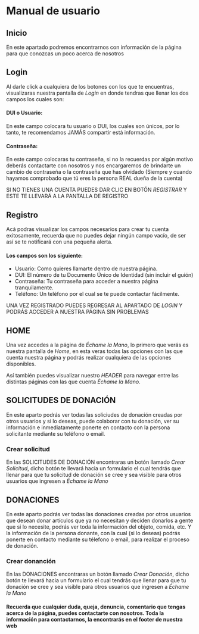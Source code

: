 # Manual de usuario

## Inicio

En este apartado podremos encontrarnos con información de la página para que conozcas un poco acerca de nosotros 

## Login

Al darle click a cualquiera de los botones con los que te encuentras, visualizaras nuestra pantalla de *Login* en donde tendras que llenar los dos campos los cuales son:

#### DUI o Usuario: 

En este campo colocara tu usuario o DUI, los cuales son únicos, por lo tanto, te recomendamos JAMÁS compartir está información.

#### Contraseña:

En este campo colocaras tu contraseña, si no la recuerdas por algún motivo deberás contactarte con nosotros y nos encargaremos de brindarte un cambio de contraseña o la contraseña que has olvidado (Siempre y cuando hayamos comprobado que tú eres la persona REAL dueña de la cuenta)

SI NO TIENES UNA CUENTA PUEDES DAR CLIC EN BOTÓN *REGISTRAR* Y ESTE TE LLEVARÁ A LA PANTALLA DE REGISTRO

## Registro

Acá podras visualizar los campos necesarios para crear tu cuenta exitosamente, recuerda que no puedes dejar ningún campo vacío, de ser así se te notificará con una pequeña alerta.

#### Los campos son los siguiente:

- Usuario: Como quieres llamarte dentro de nuestra página.
- DUI: El número de tu Documento Único de Identidad (sin incluir el  guión)
- Contraseña: Tu contraseña para acceder a nuestra página tranquilamente.
- Teléfono: Un teléfono por el cual se te puede contactar fácilmente.

UNA VEZ REGISTRADO PUEDES REGRESAR AL APARTADO DE *LOGIN* Y PODRÁS ACCEDER A NUESTRA PÁGINA SIN PROBLEMAS

## HOME

Una vez accedes a la página de *Échame la Mano*, lo primero que verás es nuestra pantalla de *Home*, en esta veras todas las opciones con las que cuenta nuestra página y podrás realizar cualquiera de las opciones disponibles.

Así también puedes visualizar nuestro *HEADER* para navegar entre las distintas páginas con las que cuenta *Échame la Mano*. 

## SOLICITUDES DE DONACIÓN

En este aparto podrás ver todas las soliciudes de donación creadas por otros usuarios y si lo deseas, puede colaborar con tu donación, ver su información e inmediatamente ponerte en contacto con la persona solicitante mediante su teléfono o email.

### Crear solicitud

En las SOLICITUDES DE DONACIÓN encontraras un botón llamado *Crear Solicitud*, dicho botón te llevará hacia un formulario el cual tendrás que llenar para que tu solicitud de donación se cree y sea visible para otros usuarios que ingresen a *Échame la Mano*

## DONACIONES

En este aparto podrás ver todas las donaciones creadas por otros usuarios que desean donar artículos que ya no necesitan y deciden donarlos a gente que si lo necesite, podrás ver toda la información del objeto, comida, etc. Y la información de la persona donante, con la cual (si lo deseas) podrás ponerte en contacto mediante su télefono o email, para realizar el proceso de donación.

### Crear donanción

En las DONACIONES encontraras un botón llamado *Crear Donación*, dicho botón te llevará hacia un formulario el cual tendrás que llenar para que tu donación se cree y sea visible para otros usuarios que ingresen a *Échame la Mano*

#### Recuerda que cualquier duda, queja, denuncia, comentario que tengas acerca de la página, puedes contactarte con nosotros. Toda la información para contactarnos, la encontrarás en el footer de nuestra web